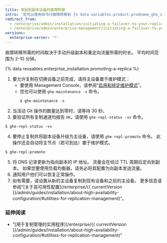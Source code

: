 ```yaml
---
title: 发起到副本设备的故障转移
intro: '您可以使用命令行故障转移到 {% data variables.product.prodname_ghe_server %} 副本设备以进行维护和测试，也可以在主设备发生故障时进行故障转移。'
redirect_from:
  - /enterprise/admin/installation/initiating-a-failover-to-your-replica-appliance
  - /enterprise/admin/enterprise-management/initiating-a-failover-to-your-replica-appliance
versions:
  enterprise-server: '*'
---
```


故障转移所需的时间取决于手动升级副本和重定向流量所需的时长。 平均时间范围为 2-10 分钟。

{% data reusables.enterprise_installation.promoting-a-replica %}

1. 要允许复制在切换设备之前完成，请将主设备置于维护模式：
    - 要使用 Management Console，请参阅“[启用和排定维护模式](/enterprise/admin/guides/installation/enabling-and-scheduling-maintenance-mode/)”。
    - 您也可以使用 `ghe-maintenance -s` 命令。
      ```shell
      $ ghe-maintenance -s
      ```
2. 当活动 Git 操作的数量达到零时，请等待 30 秒。
3. 要验证所有复制通道均报告 `OK`，请使用 `ghe-repl-status -vv` 命令。
  ```shell
  $ ghe-repl-status -vv
  ```
4. 要停止复制并将副本设备升级为主设备，请使用 `ghe-repl-promote` 命令。 此操作还会自动将主节点（若可到达）置于维护模式。
  ```shell
  $ ghe-repl-promote
  ```
5. 将 DNS 记录更新为指向副本的 IP 地址。 流量会在经过 TTL 周期后定向到副本。 如果您要使用负载均衡器，请务必将其配置为向副本发送流量。
6. 通知用户他们可以恢复正常操作。
7. 如有需要，请设置从新的主设备复制到现有设备和之前的主设备。 更多信息请参阅“[关于高可用性配置](/enterprise/{{ currentVersion }}/admin/guides/installation/about-high-availability-configuration/#utilities-for-replication-management)”。

### 延伸阅读

- "[用于复制管理的实用程序](/enterprise/{{ currentVersion }}/admin/guides/installation/about-high-availability-configuration/#utilities-for-replication-management)"
